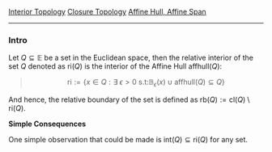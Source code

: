 [Interior Topology](Interior%20Topology.md)
[Closure Topology](Closure%20Topology.md)
[Affine Hull, Affine Span](Affine%20Hull,%20Affine%20Span.md)

---
### **Intro**

Let $Q\subseteq \mathbb{E}$ be a set in the Euclidean space, then the relative interior of the set $Q$ denoted as $\text{ri}(Q)$ is the interior of the Affine Hull $\text{affhull}(Q)$: 

> $$
> \text{ri}:= 
> \{
>     x\in Q:  \exists\; \epsilon > 0 \text{ s.t:}
>     \mathbb{B}_\epsilon(x)\cup \text{affhull}(Q)\subseteq Q
> \}
> $$

And hence, the relative boundary of the set is defined as $\text{rb}(Q):= \text{cl}(Q)\setminus \text{ri}(Q)$. 

**Simple Consequences**

One simple observation that could be made is $\text{int}(Q)\subseteq \text{ri}(Q)$ for any set. 
